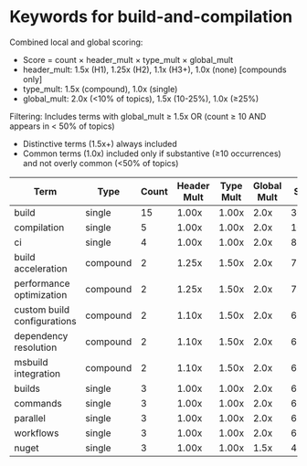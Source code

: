 # Keywords for build-and-compilation

Combined local and global scoring:
- Score = count × header_mult × type_mult × global_mult
- header_mult: 1.5x (H1), 1.25x (H2), 1.1x (H3+), 1.0x (none) [compounds only]
- type_mult: 1.5x (compound), 1.0x (single)
- global_mult: 2.0x (<10% of topics), 1.5x (10-25%), 1.0x (≥25%)

Filtering: Includes terms with global_mult ≥ 1.5x OR (count ≥ 10 AND appears in < 50% of topics)
- Distinctive terms (1.5x+) always included
- Common terms (1.0x) included only if substantive (≥10 occurrences) and not overly common (<50% of topics)

| Term | Type | Count | Header Mult | Type Mult | Global Mult | Score |
|------|------|-------|-------------|-----------|-------------|-------|
| build | single | 15 | 1.00x | 1.00x | 2.0x | 30.000 |
| compilation | single | 5 | 1.00x | 1.00x | 2.0x | 10.000 |
| ci | single | 4 | 1.00x | 1.00x | 2.0x | 8.000 |
| build acceleration | compound | 2 | 1.25x | 1.50x | 2.0x | 7.500 |
| performance optimization | compound | 2 | 1.25x | 1.50x | 2.0x | 7.500 |
| custom build configurations | compound | 2 | 1.10x | 1.50x | 2.0x | 6.600 |
| dependency resolution | compound | 2 | 1.10x | 1.50x | 2.0x | 6.600 |
| msbuild integration | compound | 2 | 1.10x | 1.50x | 2.0x | 6.600 |
| builds | single | 3 | 1.00x | 1.00x | 2.0x | 6.000 |
| commands | single | 3 | 1.00x | 1.00x | 2.0x | 6.000 |
| parallel | single | 3 | 1.00x | 1.00x | 2.0x | 6.000 |
| workflows | single | 3 | 1.00x | 1.00x | 2.0x | 6.000 |
| nuget | single | 3 | 1.00x | 1.00x | 1.5x | 4.500 |
